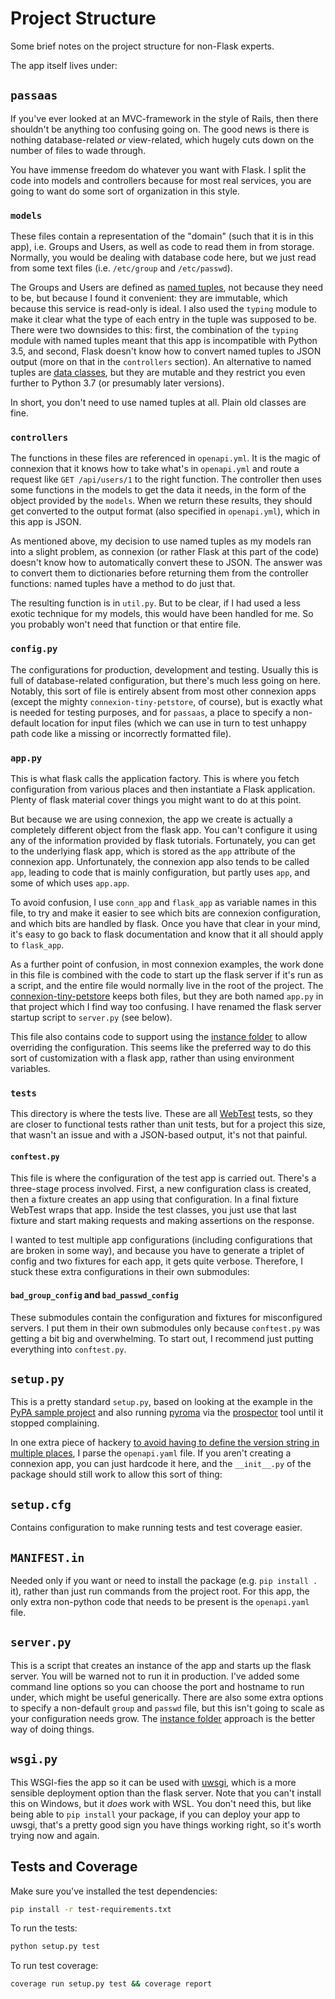 # Project Structure

Some brief notes on the project structure for non-Flask experts.

The app itself lives under:

## `passaas`

If you've ever looked at an MVC-framework in the style of Rails, then there shouldn't be anything
too confusing going on. The good news is there is nothing database-related *or* view-related,
which hugely cuts down on the number of files to wade through.

You have immense freedom do whatever you want with Flask. I split the code into models and
controllers because for most real services, you are going to want do some sort of organization
in this style.

### `models`

These files contain a representation of the "domain" (such that it is in this app), i.e.
Groups and Users, as well as code to read them in from storage. Normally, you would be dealing with
database code here, but we just read from some text files (i.e. `/etc/group` and `/etc/passwd`).

The Groups and Users are defined as
[named tuples](https://docs.python.org/3.7/library/collections.html#collections.namedtuple), not
because they need to be, but because I found it convenient: they are immutable, which because
this service is read-only is ideal. I also used the `typing` module to make it clear what the type
of each entry in the tuple was supposed to be. There were two downsides to this: first, the
combination of the `typing` module with named tuples meant that this app is incompatible with
Python 3.5, and second, Flask doesn't know how to convert named tuples to JSON output (more on that
in the `controllers` section). An alternative to named tuples are
[data classes](https://docs.python.org/3/library/dataclasses.html), but they are mutable and they
restrict you even further to Python 3.7 (or presumably later versions).

In short, you don't need to use named tuples at all. Plain old classes are fine.

### `controllers`

The functions in these files are referenced in `openapi.yml`. It is
the magic of connexion that it knows how to take what's in `openapi.yml` and route a request
like `GET /api/users/1` to the right function. The controller then uses some functions in the
models to get the data it needs, in the form of the object provided by the `models`. When we
return these results, they should get converted to the output format (also specified in
`openapi.yml`), which in this app is JSON.

As mentioned above, my decision to use named tuples as my models ran into a slight problem,
as connexion (or rather Flask at this part of the code) doesn't know how to automatically convert
these to JSON. The answer was to convert them to dictionaries before returning them from the
controller functions: named tuples have a method to do just that.

The resulting function is in `util.py`. But to be clear, if I had used a less exotic technique for
my models, this would have been handled for me. So you probably won't need that function or that
entire file.

### `config.py`

The configurations for production, development and testing. Usually this is full of
database-related configuration, but there's much less going on here. Notably, this sort of file is
entirely absent from most other connexion apps (except the mighty `connexion-tiny-petstore`, of
course), but is exactly what is needed for testing purposes, and for `passaas`, a place to specify
a non-default location for input files (which we can use in turn to test unhappy path code like a
missing or incorrectly formatted file).

### `app.py`

This is what flask calls the application factory. This is where you fetch configuration from various
places and then instantiate a Flask application. Plenty of flask material cover things you might
want to do at this point.

But because we are using connexion, the app we create is actually a completely different object
from the flask app. You can't configure it using any of the information provided by flask
tutorials. Fortunately, you can get to the underlying flask app, which is stored as the `app`
attribute of the connexion app. Unfortunately, the connexion app also tends to be called `app`,
leading to code that is mainly configuration, but partly uses `app`, and some of which uses
`app.app`.

To avoid confusion, I use `conn_app` and `flask_app` as variable names in this file, to try and
make it easier to see which bits are connexion configuration, and which bits are handled by flask.
Once you have that clear in your mind, it's easy to go back to flask documentation and know that it
all should apply to `flask_app`.

As a further point of confusion, in most connexion examples, the work done in this file is combined
with the code to start up the flask server if it's run as a script, and the entire file would
normally live in the root of the project. The
[connexion-tiny-petstore](https://github.com/hirose31/connexion-tiny-petstore/) keeps both files,
but they are both named `app.py` in that project which I find way too confusing. I have renamed
the flask server startup script to `server.py` (see below).

This file also contains code to support using the
[instance folder](http://flask.pocoo.org/docs/1.0/config/#instance-folders) to allow overriding
the configuration. This seems like the preferred way to do this sort of customization with a flask
app, rather than using environment variables.

### `tests`

This directory is where the tests live. These are all
[WebTest](https://docs.pylonsproject.org/projects/webtest/en/latest/) tests, so they are closer
to functional tests rather than unit tests, but for a project this size, that wasn't an issue and
with a JSON-based output, it's not that painful.

#### `conftest.py`

This file is where the configuration of the test app is carried out. There's a three-stage process
involved. First, a new configuration class is created, then a fixture creates an app using that
configuration. In a final fixture WebTest wraps that app. Inside the test classes, you just use
that last fixture and start making requests and making assertions on the response.

I wanted to test multiple app configurations (including configurations that are broken in some
way), and because you have to generate a triplet of config and two fixtures for each app, it gets
quite verbose. Therefore, I stuck these extra configurations in their own submodules:

#### `bad_group_config` and `bad_passwd_config`

These submodules contain the configuration and fixtures for misconfigured servers. I put them in
their own submodules only because `conftest.py` was getting a bit big and overwhelming. To start
out, I recommend just putting everything into `conftest.py`.

## `setup.py`

This is a pretty standard `setup.py`, based on looking at the example in the
[PyPA sample project](https://github.com/pypa/sampleproject/blob/master/setup.py) and also running
[pyroma](https://github.com/regebro/pyroma) via the
[prospector](https://prospector.landscape.io/en/master/) tool until it stopped complaining.

In one extra piece of hackery
[to avoid having to define the version string in multiple places](https://packaging.python.org/guides/single-sourcing-package-version/),
I parse the `openapi.yaml` file. If you aren't creating a connexion app, you can just hardcode it here,
and the `__init__.py` of the package should still work to allow this sort of thing:

## `setup.cfg`

Contains configuration to make running tests and test coverage easier.

## `MANIFEST.in`

Needed only if you want or need to install the package (e.g. `pip install .` it), rather than just
run commands from the project root. For this app, the only extra non-python code that needs to be
present is the `openapi.yaml` file.

## `server.py`

This is a script that creates an instance of the app and starts up the flask server. You will be
warned not to run it in production. I've added some command line options so you can choose the
port and hostname to run under, which might be useful generically. There are also some extra options
to specify a non-default `group` and `passwd` file, but this isn't going to scale as your
configuration needs grow. The
[instance folder](http://flask.pocoo.org/docs/1.0/config/#instance-folders) approach is the better
way of doing things.

## `wsgi.py`

This WSGI-fies the app so it can be used with [uwsgi](http://projects.unbit.it/uwsgi/), which is
a more sensible deployment option than the flask server. Note that you can't install this on
Windows, but it *does* work with WSL. You don't need this, but like being able to `pip install` your
package, if you can deploy your app to uwsgi, that's a pretty good sign you have things working
right, so it's worth trying now and again.

## Tests and Coverage

Make sure you've installed the test dependencies:

```bash
pip install -r test-requirements.txt
```

To run the tests:

```bash
python setup.py test
```

To run test coverage:

```bash
coverage run setup.py test && coverage report
```
